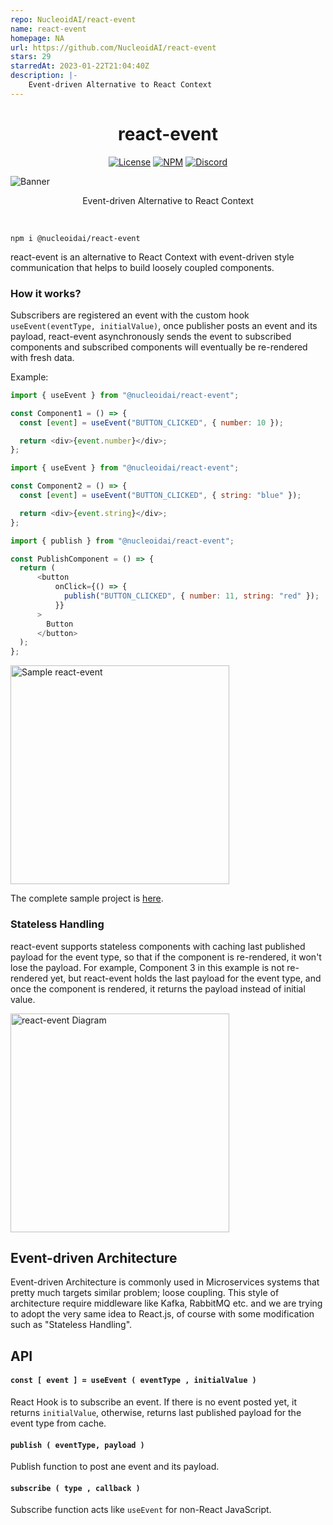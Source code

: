 ```yaml
---
repo: NucleoidAI/react-event
name: react-event
homepage: NA
url: https://github.com/NucleoidAI/react-event
stars: 29
starredAt: 2023-01-22T21:04:40Z
description: |-
    Event-driven Alternative to React Context
---
```


<h1 align="center">react-event</h1>

<p align="center">
  <a href="https://www.apache.org/licenses/LICENSE-2.0"><img src="https://img.shields.io/badge/Apache-2.0-yellow?style=for-the-badge&logo=apache" alt="License" /></a>
  <a href="https://www.npmjs.com/package/@nucleoidai/react-event"><img src="https://img.shields.io/badge/NPM-red?style=for-the-badge&logo=npm" alt="NPM" /></a>
  <a href="https://discord.com/invite/eWXFCCuU5y"><img src="https://img.shields.io/badge/Discord-lightgrey?style=for-the-badge&logo=discord" alt="Discord" /></a>
</p>

![Banner](.github/media/react-event-banner.png)

<p align="center">
  Event-driven Alternative to React Context
</p>

<br/>

```shell
npm i @nucleoidai/react-event
```

react-event is an alternative to React Context with event-driven style communication that helps to build loosely coupled components.

### How it works?

Subscribers are registered an event with the custom hook `useEvent(eventType, initialValue)`, once publisher posts an event and its payload, react-event asynchronously sends the event to subscribed components and subscribed components will eventually be re-rendered with fresh data.

Example:

```javascript
import { useEvent } from "@nucleoidai/react-event";

const Component1 = () => {
  const [event] = useEvent("BUTTON_CLICKED", { number: 10 });

  return <div>{event.number}</div>;
};
```

```javascript
import { useEvent } from "@nucleoidai/react-event";

const Component2 = () => {
  const [event] = useEvent("BUTTON_CLICKED", { string: "blue" });

  return <div>{event.string}</div>;
};
```

```javascript
import { publish } from "@nucleoidai/react-event";

const PublishComponent = () => {
  return (
      <button
          onClick={() => {
            publish("BUTTON_CLICKED", { number: 11, string: "red" });
          }}
      >
        Button
      </button>
  );
};
```

<img src=".github/media/sample.gif" alt="Sample react-event" width="350" />

The complete sample project is [here](./sample).

### Stateless Handling

react-event supports stateless components with caching last published payload for the event type, so that if the component is re-rendered, it won't lose the payload. For example, Component 3 in this example is not re-rendered yet, but react-event holds the last payload for the event type, and once the component is rendered, it returns the payload instead of initial value.

<img src=".github/media/react-event.drawio.png" alt="react-event Diagram" width="350" />

## Event-driven Architecture

Event-driven Architecture is commonly used in Microservices systems that pretty much targets similar problem; loose coupling. This style of architecture require middleware like Kafka, RabbitMQ etc. and we are trying to adopt the very same idea to React.js, of course with some modification such as "Stateless Handling".

## API

#### `const [ event ] = useEvent ( eventType , initialValue )`

React Hook is to subscribe an event. If there is no event posted yet, it returns `initialValue`, otherwise, returns last published payload for the event type from cache.

#### `publish ( eventType, payload )`

Publish function to post ane event and its payload.

#### `subscribe ( type , callback )`

Subscribe function acts like `useEvent` for non-React JavaScript.

